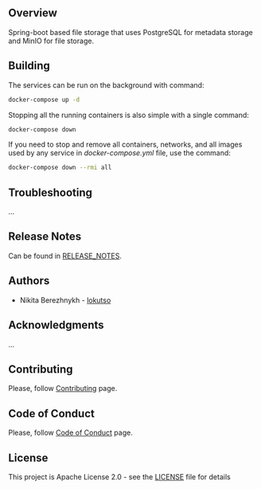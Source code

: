 ## Overview
Spring-boot based file storage that uses PostgreSQL for metadata storage and MinIO for file storage.

## Building
The services can be run on the background with command:
```bash
docker-compose up -d
```

Stopping all the running containers is also simple with a single command:
```bash
docker-compose down
```

If you need to stop and remove all containers, networks, and all images used by any service in <em>docker-compose.yml</em> file, use the command:
```bash
docker-compose down --rmi all
```

## Troubleshooting
...

## Release Notes
Can be found in [RELEASE_NOTES](RELEASE_NOTES.md).

## Authors
* Nikita Berezhnykh - [lokutso](https://github.com/lokutso)

## Acknowledgments
...

## Contributing
Please, follow [Contributing](CONTRIBUTING.md) page.

## Code of Conduct
Please, follow [Code of Conduct](CODE_OF_CONDUCT.md) page.

## License
This project is Apache License 2.0 - see the [LICENSE](LICENSE) file for details
